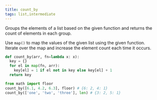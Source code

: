 ```yaml
---
title: count_by
tags: list,intermediate
---
```


Groups the elements of a list based on the given function and returns the count of elements in each group.

Use `map()` to map the values of the given list using the given function.
Iterate over the map and increase the element count each time it occurs.

```py
def count_by(arr, fn=lambda x: x):
  key = {}
  for el in map(fn, arr):
    key[el] = 1 if el not in key else key[el] + 1
  return key
```

```py
from math import floor
count_by([6.1, 4.2, 6.3], floor) # {6: 2, 4: 1}
count_by(['one', 'two', 'three'], len) # {3: 2, 5: 1}
```
